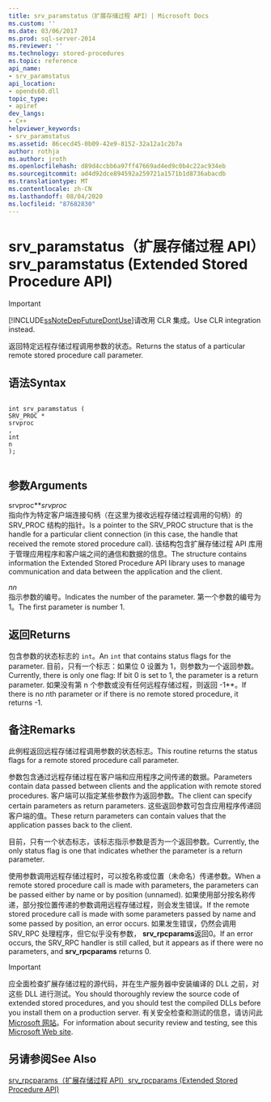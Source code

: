 ```yaml
---
title: srv_paramstatus（扩展存储过程 API）| Microsoft Docs
ms.custom: ''
ms.date: 03/06/2017
ms.prod: sql-server-2014
ms.reviewer: ''
ms.technology: stored-procedures
ms.topic: reference
api_name:
- srv_paramstatus
api_location:
- opends60.dll
topic_type:
- apiref
dev_langs:
- C++
helpviewer_keywords:
- srv_paramstatus
ms.assetid: 86cecd45-0b09-42e9-8152-32a12a1c2b7a
author: rothja
ms.author: jroth
ms.openlocfilehash: d89d4ccbb6a97ff47669ad4ed9c0b4c22ac934eb
ms.sourcegitcommit: ad4d92dce894592a259721a1571b1d8736abacdb
ms.translationtype: MT
ms.contentlocale: zh-CN
ms.lasthandoff: 08/04/2020
ms.locfileid: "87682830"
---
```

# <a name="srv_paramstatus-extended-stored-procedure-api"></a><span data-ttu-id="8e9b7-102">srv_paramstatus（扩展存储过程 API）</span><span class="sxs-lookup"><span data-stu-id="8e9b7-102">srv_paramstatus (Extended Stored Procedure API)</span></span>
    
> [!IMPORTANT]  
>  [!INCLUDE[ssNoteDepFutureDontUse](../../includes/ssnotedepfuturedontuse-md.md)]<span data-ttu-id="8e9b7-103">请改用 CLR 集成。</span><span class="sxs-lookup"><span data-stu-id="8e9b7-103">Use CLR integration instead.</span></span>  
  
 <span data-ttu-id="8e9b7-104">返回特定远程存储过程调用参数的状态。</span><span class="sxs-lookup"><span data-stu-id="8e9b7-104">Returns the status of a particular remote stored procedure call parameter.</span></span>  
  
## <a name="syntax"></a><span data-ttu-id="8e9b7-105">语法</span><span class="sxs-lookup"><span data-stu-id="8e9b7-105">Syntax</span></span>  
  
```  
  
int srv_paramstatus (  
SRV_PROC *  
srvproc  
,  
int  
n   
);  
  
```  
  
## <a name="arguments"></a><span data-ttu-id="8e9b7-106">参数</span><span class="sxs-lookup"><span data-stu-id="8e9b7-106">Arguments</span></span>  
 <span data-ttu-id="8e9b7-107">srvproc\*\*</span><span class="sxs-lookup"><span data-stu-id="8e9b7-107">*srvproc*</span></span>  
 <span data-ttu-id="8e9b7-108">指向作为特定客户端连接句柄（在这里为接收远程存储过程调用的句柄）的 SRV_PROC 结构的指针。</span><span class="sxs-lookup"><span data-stu-id="8e9b7-108">Is a pointer to the SRV_PROC structure that is the handle for a particular client connection (in this case, the handle that received the remote stored procedure call).</span></span> <span data-ttu-id="8e9b7-109">该结构包含扩展存储过程 API 库用于管理应用程序和客户端之间的通信和数据的信息。</span><span class="sxs-lookup"><span data-stu-id="8e9b7-109">The structure contains information the Extended Stored Procedure API library uses to manage communication and data between the application and the client.</span></span>  
  
 <span data-ttu-id="8e9b7-110">*n*</span><span class="sxs-lookup"><span data-stu-id="8e9b7-110">*n*</span></span>  
 <span data-ttu-id="8e9b7-111">指示参数的编号。</span><span class="sxs-lookup"><span data-stu-id="8e9b7-111">Indicates the number of the parameter.</span></span> <span data-ttu-id="8e9b7-112">第一个参数的编号为 1。</span><span class="sxs-lookup"><span data-stu-id="8e9b7-112">The first parameter is number 1.</span></span>  
  
## <a name="returns"></a><span data-ttu-id="8e9b7-113">返回</span><span class="sxs-lookup"><span data-stu-id="8e9b7-113">Returns</span></span>  
 <span data-ttu-id="8e9b7-114">包含参数的状态标志的 `int`。</span><span class="sxs-lookup"><span data-stu-id="8e9b7-114">An `int` that contains status flags for the parameter.</span></span> <span data-ttu-id="8e9b7-115">目前，只有一个标志：如果位 0 设置为 1，则参数为一个返回参数。</span><span class="sxs-lookup"><span data-stu-id="8e9b7-115">Currently, there is only one flag: If bit 0 is set to 1, the parameter is a return parameter.</span></span> <span data-ttu-id="8e9b7-116">如果没有第 n 个参数或没有任何远程存储过程，则返回 -1\*\*。</span><span class="sxs-lookup"><span data-stu-id="8e9b7-116">If there is no *n*th parameter or if there is no remote stored procedure, it returns -1.</span></span>  
  
## <a name="remarks"></a><span data-ttu-id="8e9b7-117">备注</span><span class="sxs-lookup"><span data-stu-id="8e9b7-117">Remarks</span></span>  
 <span data-ttu-id="8e9b7-118">此例程返回远程存储过程调用参数的状态标志。</span><span class="sxs-lookup"><span data-stu-id="8e9b7-118">This routine returns the status flags for a remote stored procedure call parameter.</span></span>  
  
 <span data-ttu-id="8e9b7-119">参数包含通过远程存储过程在客户端和应用程序之间传递的数据。</span><span class="sxs-lookup"><span data-stu-id="8e9b7-119">Parameters contain data passed between clients and the application with remote stored procedures.</span></span> <span data-ttu-id="8e9b7-120">客户端可以指定某些参数作为返回参数。</span><span class="sxs-lookup"><span data-stu-id="8e9b7-120">The client can specify certain parameters as return parameters.</span></span> <span data-ttu-id="8e9b7-121">这些返回参数可包含应用程序传递回客户端的值。</span><span class="sxs-lookup"><span data-stu-id="8e9b7-121">These return parameters can contain values that the application passes back to the client.</span></span>  
  
 <span data-ttu-id="8e9b7-122">目前，只有一个状态标志，该标志指示参数是否为一个返回参数。</span><span class="sxs-lookup"><span data-stu-id="8e9b7-122">Currently, the only status flag is one that indicates whether the parameter is a return parameter.</span></span>  
  
 <span data-ttu-id="8e9b7-123">使用参数调用远程存储过程时，可以按名称或位置（未命名）传递参数。</span><span class="sxs-lookup"><span data-stu-id="8e9b7-123">When a remote stored procedure call is made with parameters, the parameters can be passed either by name or by position (unnamed).</span></span> <span data-ttu-id="8e9b7-124">如果使用部分按名称传递，部分按位置传递的参数调用远程存储过程，则会发生错误。</span><span class="sxs-lookup"><span data-stu-id="8e9b7-124">If the remote stored procedure call is made with some parameters passed by name and some passed by position, an error occurs.</span></span> <span data-ttu-id="8e9b7-125">如果发生错误，仍然会调用 SRV_RPC 处理程序，但它似乎没有参数， **srv_rpcparams**返回0。</span><span class="sxs-lookup"><span data-stu-id="8e9b7-125">If an error occurs, the SRV_RPC handler is still called, but it appears as if there were no parameters, and **srv_rpcparams** returns 0.</span></span>  
  
> [!IMPORTANT]  
>  <span data-ttu-id="8e9b7-126">应全面检查扩展存储过程的源代码，并在生产服务器中安装编译的 DLL 之前，对这些 DLL 进行测试。</span><span class="sxs-lookup"><span data-stu-id="8e9b7-126">You should thoroughly review the source code of extended stored procedures, and you should test the compiled DLLs before you install them on a production server.</span></span> <span data-ttu-id="8e9b7-127">有关安全检查和测试的信息，请访问此 [Microsoft 网站](https://go.microsoft.com/fwlink/?LinkID=54761&amp;clcid=0x409https://msdn.microsoft.com/security/)。</span><span class="sxs-lookup"><span data-stu-id="8e9b7-127">For information about security review and testing, see this [Microsoft Web site](https://go.microsoft.com/fwlink/?LinkID=54761&amp;clcid=0x409https://msdn.microsoft.com/security/).</span></span>  
  
## <a name="see-also"></a><span data-ttu-id="8e9b7-128">另请参阅</span><span class="sxs-lookup"><span data-stu-id="8e9b7-128">See Also</span></span>  
 [<span data-ttu-id="8e9b7-129">srv_rpcparams（扩展存储过程 API）</span><span class="sxs-lookup"><span data-stu-id="8e9b7-129">srv_rpcparams &#40;Extended Stored Procedure API&#41;</span></span>](srv-rpcparams-extended-stored-procedure-api.md)  
  
  
